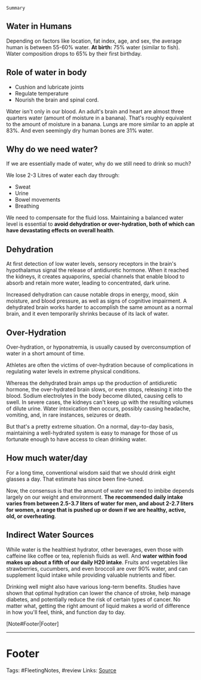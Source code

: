 `Summary`

## Water in Humans
 Depending on factors like location, fat index, age, and sex, the average human is between 55-60% water. 
**At birth:** 75% water (similar to fish). Water composition drops to 65% by their first birthday. 

## Role of water in body
- Cushion and lubricate joints
- Regulate temperature
- Nourish the brain and spinal cord. 

Water isn't only in our blood. An adult's brain and heart are almost three quarters water (amount of moisture in a banana). That's roughly equivalent to the amount of moisture in a banana. Lungs are more similar to an apple at 83%. And even seemingly dry human bones are 31% water. 

## Why do we need water?
If we are essentially made of water, why do we still need to drink so much? 

We lose 2-3 Litres of water each day through:
- Sweat
- Urine
- Bowel movements
- Breathing

We need to compensate for the fluid loss. Maintaining a balanced water level is essential to **avoid dehydration or over-hydration, both of which can have devastating effects on overall health**. 

## Dehydration
At first detection of low water levels, sensory receptors in the brain's hypothalamus signal the release of antidiuretic hormone. When it reached the kidneys, it creates aquaporins, special channels that enable blood to absorb and retain more water, leading to concentrated, dark urine. 

Increased dehydration can cause notable drops in energy, mood, skin moisture, and blood pressure, as well as signs of cognitive impairment. A dehydrated brain works harder to accomplish the same amount as a normal brain, and it even temporarily shrinks because of its lack of water. 

## Over-Hydration
Over-hydration, or hyponatremia, is usually caused by overconsumption of water in a short amount of time. 

Athletes are often the victims of over-hydration because of complications in regulating water levels in extreme physical conditions.  

Whereas the dehydrated brain amps up the production of antidiuretic hormone, the over-hydrated brain slows, or even stops, releasing it into the blood. Sodium electrolytes in the body become diluted, causing cells to swell. In severe cases, the kidneys can't keep up with the resulting volumes of dilute urine. Water intoxication then occurs, possibly causing headache, vomiting, and, in rare instances, seizures or death. 

But that's a pretty extreme situation. On a normal, day-to-day basis, maintaining a well-hydrated system is easy to manage for those of us fortunate enough to have access to clean drinking water. 

## How much water/day
For a long time, conventional wisdom said that we should drink eight glasses a day. That estimate has since been fine-tuned. 

Now, the consensus is that the amount of water we need to imbibe depends largely on our weight and environment. **The recommended daily intake varies from between 2.5-3.7 liters of water for men, and about 2-2.7 liters for women, a range that is pushed up or down if we are healthy, active, old, or overheating**. 

## Indirect Water Sources
While water is the healthiest hydrator, other beverages, even those with caffeine like coffee or tea, replenish fluids as well. And **water within food makes up about a fifth of our daily H20 intake**. Fruits and vegetables like strawberries, cucumbers, and even broccoli are over 90% water, and can supplement liquid intake while providing valuable nutrients and fiber. 

Drinking well might also have various long-term benefits. Studies have shown that optimal hydration can lower the chance of stroke, help manage diabetes, and potentially reduce the risk of certain types of cancer. No matter what, getting the right amount of liquid makes a world of difference in how you'll feel, think, and function day to day.


[Note#Footer|Footer]

---
# Footer
Tags: #FleetingNotes, #review
Links: 
[Source]()



<!--stackedit_data:
eyJoaXN0b3J5IjpbMjExMzE0NDM5OCwtMTI0NDg5Njg3NCwtMT
I1OTYyNzAzMl19
-->
